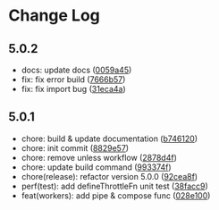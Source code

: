 # Change Log

## 5.0.2

- docs: update docs ([0059a45](https://github.com/cc-hearts/utils/commit/0059a45))
- fix: fix error build ([7666b57](https://github.com/cc-hearts/utils/commit/7666b57))
- fix: fix import bug ([31eca4a](https://github.com/cc-hearts/utils/commit/31eca4a))

## 5.0.1

- chore: build & update documentation ([b746120](https://github.com/cc-hearts/utils/commit/b746120))
- chore: init commit ([8829e57](https://github.com/cc-hearts/utils/commit/8829e57))
- chore: remove unless workflow ([2878d4f](https://github.com/cc-hearts/utils/commit/2878d4f))
- chore: update build command ([993374f](https://github.com/cc-hearts/utils/commit/993374f))
- chore(release): refactor version 5.0.0 ([92cea8f](https://github.com/cc-hearts/utils/commit/92cea8f))
- perf(test): add defineThrottleFn unit test ([38facc9](https://github.com/cc-hearts/utils/commit/38facc9))
- feat(workers): add pipe & compose func ([028e100](https://github.com/cc-hearts/utils/commit/028e100))

